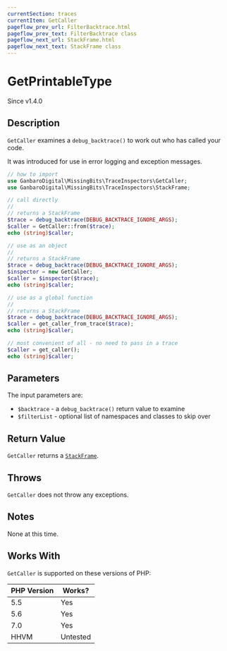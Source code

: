 ```yaml
---
currentSection: traces
currentItem: GetCaller
pageflow_prev_url: FilterBacktrace.html
pageflow_prev_text: FilterBacktrace class
pageflow_next_url: StackFrame.html
pageflow_next_text: StackFrame class
---
```


# GetPrintableType

<div class="callout info">
Since v1.4.0
</div>

## Description

`GetCaller` examines a `debug_backtrace()` to work out who has called your code.

It was introduced for use in error logging and exception messages.

```php
// how to import
use GanbaroDigital\MissingBits\TraceInspectors\GetCaller;
use GanbaroDigital\MissingBits\TraceInspectors\StackFrame;

// call directly
//
// returns a StackFrame
$trace = debug_backtrace(DEBUG_BACKTRACE_IGNORE_ARGS);
$caller = GetCaller::from($trace);
echo (string)$caller;

// use as an object
//
// returns a StackFrame
$trace = debug_backtrace(DEBUG_BACKTRACE_IGNORE_ARGS);
$inspector = new GetCaller;
$caller = $inspector($trace);
echo (string)$caller;

// use as a global function
//
// returns a StackFrame
$trace = debug_backtrace(DEBUG_BACKTRACE_IGNORE_ARGS);
$caller = get_caller_from_trace($trace);
echo (string)$caller;

// most convenient of all - no need to pass in a trace
$caller = get_caller();
echo (string)$caller;
```

## Parameters

The input parameters are:

* `$backtrace` - a `debug_backtrace()` return value to examine
* `$filterList` - optional list of namespaces and classes to skip over

## Return Value

`GetCaller` returns a [`StackFrame`](StackFrame.html).

## Throws

`GetCaller` does not throw any exceptions.

## Notes

None at this time.

## Works With

`GetCaller` is supported on these versions of PHP:

PHP Version | Works?
------------|-------
5.5 | Yes
5.6 | Yes
7.0 | Yes
HHVM | Untested
